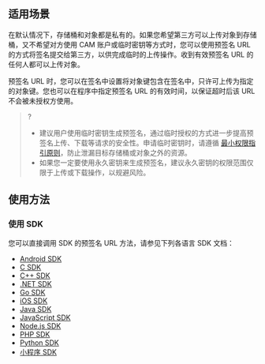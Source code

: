 ## 适用场景

在默认情况下，存储桶和对象都是私有的。如果您希望第三方可以上传对象到存储桶，又不希望对方使用 CAM 账户或临时密钥等方式时，您可以使用预签名 URL 的方式将签名提交给第三方，以供完成临时的上传操作。收到有效预签名 URL 的任何人都可以上传对象。

预签名 URL 时，您可以在签名中设置将对象键包含在签名中，只许可上传为指定的对象键。您也可以在程序中指定预签名 URL 的有效时间，以保证超时后该 URL 不会被未授权方使用。

>?
> - 建议用户使用临时密钥生成预签名，通过临时授权的方式进一步提高预签名上传、下载等请求的安全性。申请临时密钥时，请遵循 [最小权限指引原则](https://cloud.tencent.com/document/product/436/38618)，防止泄漏目标存储桶或对象之外的资源。
> - 如果您一定要使用永久密钥来生成预签名，建议永久密钥的权限范围仅限于上传或下载操作，以规避风险。
> 

## 使用方法

### 使用 SDK

您可以直接调用 SDK 的预签名 URL 方法，请参见下列各语言 SDK 文档：

- [Android SDK](https://cloud.tencent.com/document/product/436/46421)
- [C SDK](https://cloud.tencent.com/document/product/436/35560)
- [C++ SDK](https://cloud.tencent.com/document/product/436/35163)
- [.NET SDK](https://cloud.tencent.com/document/product/436/47238)
- [Go SDK](https://cloud.tencent.com/document/product/436/35059)
- [iOS SDK](https://cloud.tencent.com/document/product/436/46388)
- [Java SDK](https://cloud.tencent.com/document/product/436/35217)
- [JavaScript SDK](https://cloud.tencent.com/document/product/436/35651)
- [Node.js SDK](https://cloud.tencent.com/document/product/436/36121)
- [PHP SDK](https://cloud.tencent.com/document/product/436/34284)
- [Python SDK](https://cloud.tencent.com/document/product/436/35153)
- [小程序 SDK](https://cloud.tencent.com/document/product/436/36162)

